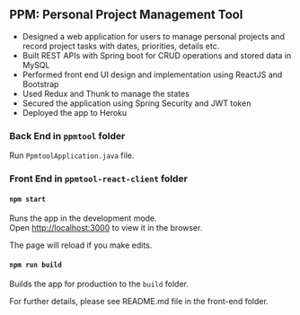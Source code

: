 ## PPM: Personal Project Management Tool

* Designed a web application for users to manage personal projects and record project tasks with dates, priorities, details etc.
* Built REST APIs with Spring boot for CRUD operations and stored data in MySQL
* Performed front end UI design and implementation using ReactJS and Bootstrap
* Used Redux and Thunk to manage the states
* Secured the application using Spring Security and JWT token
* Deployed the app to Heroku


### Back End in `ppmtool` folder

Run `PpmtoolApplication.java` file.


### Front End in `ppmtool-react-client` folder

#### `npm start`

Runs the app in the development mode.<br />
Open [http://localhost:3000](http://localhost:3000) to view it in the browser.

The page will reload if you make edits.<br />

#### `npm run build`

Builds the app for production to the `build` folder.<br />

For further details, please see README.md file in the front-end folder.

